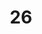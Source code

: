 ---
title: "26"
imageurl: "../src/content/thumbnail/26.webp"
dwnurl: "https://imgs1.thamizhnation.org/26.jpg"
tags: ['thalaivar']
---